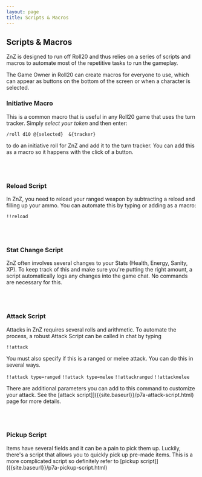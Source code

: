 ```yaml
---
layout: page
title: Scripts & Macros
---
```



## Scripts & Macros ##

ZnZ is designed to run off Roll20 and thus relies on a series of scripts and macros to automate most of the repetitive tasks to run the gameplay.

The Game Owner in Roll20 can create macros for everyone to use, which can appear as buttons on the bottom of the screen or when a character is selected.



### Initiative Macro ###

This is a common macro that is useful in any Roll20 game that uses the turn tracker. Simply *select your token* and then enter:

`/roll d10 @{selected}  &{tracker}`

to do an initiative roll for ZnZ and add it to the turn tracker. You can add this as a macro so it happens with the click of a button.

<br/><br/>

### Reload Script ###

In ZnZ, you need to reload your ranged weapon by subtracting a reload and filling up your ammo. You can automate this by typing or adding as a macro:

`!!reload`

<br/><br/>

### Stat Change Script ###

ZnZ often involves several changes to your Stats (Health, Energy, Sanity, XP). To keep track of this and make sure you're putting the right amount, a script automatically logs any changes into the game chat. No commands are necessary for this.

<br/><br/>


### Attack Script ###

Attacks in ZnZ requires several rolls and arithmetic. To automate the process, a robust Attack Script can be called in chat by typing

`!!attack`

You must also specify if this is a ranged or melee attack. You can do this in several ways.

`!!attack type=ranged`
`!!attack type=melee`
`!!attackranged`
`!!attackmelee`

There are additional parameters you can add to this command to customize your attack. See the [attack script]]({{site.baseurl}}/p7a-attack-script.html) page for more details.

<br/><br/>


### Pickup Script ###

Items have several fields and it can be a pain to pick them up. Luckily, there's a script that allows you to quickly pick up pre-made items. This is a more complicated script so definitely refer to  [pickup script]]({{site.baseurl}}/p7a-pickup-script.html)

